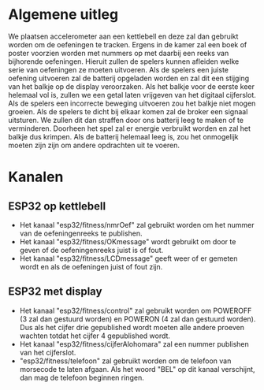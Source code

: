 # Algemene uitleg
We plaatsen accelerometer aan een kettlebell en deze zal dan gebruikt worden om de oefeningen te tracken. Ergens in de kamer zal een boek of poster voorzien worden met nummers op met daarbij een reeks van bijhorende oefeningen. Hieruit zullen de spelers kunnen afleiden welke serie van oefeningen ze moeten uitvoeren. Als de spelers een juiste oefening uitvoeren zal de batterij opgeladen worden en zal dit een stijging van het balkje op de display veroorzaken. Als het balkje voor de eerste keer helemaal vol is, zullen we een getal laten vrijgeven van het digitaal cijferslot. Als de spelers een incorrecte beweging uitvoeren zou het balkje niet mogen groeien. Als de spelers te dicht bij elkaar komen zal de broker een signaal uitsturen. We zullen dit dan straffen door ons batterij leeg te maken of te verminderen. Doorheen het spel zal er energie verbruikt worden en zal het balkje dus krimpen. Als de batterij helemaal leeg is, zou het onmogelijk moeten zijn zijn om andere opdrachten uit te voeren.

# Kanalen
## ESP32 op kettlebell
- Het kanaal "esp32/fitness/nmrOef" zal gebruikt worden om het nummer van de oefeningenreeks te publishen. 
- Het kanaal "esp32/fitness/OKmessage" wordt gebruikt om door te geven of de oefeningenreeks juist is of fout.
- Het kanaal "esp32/fitness/LCDmessage" geeft weer of er gemeten wordt en als de oefeningen juist of fout zijn.

## ESP32 met display
- Het kanaal "esp32/fitness/control" zal gebruikt worden om POWEROFF (3 zal dan gestuurd worden) en  POWERON (4 zal dan gestuurd worden). Dus als het cijfer drie gepublished wordt moeten alle andere proeven wachten totdat het cijfer 4 gepublished wordt.
- Het kanaal "esp32/fitness/cijferAlohomara" zal een nummer publishen van het cijferslot.
- "esp32/fitness/telefoon" zal gebruikt worden om de telefoon van morsecode te laten afgaan. Als het woord "BEL" op dit kanaal verschijnt, dan mag de telefoon beginnen ringen. 

